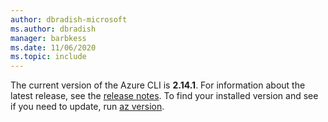 ```yaml
---
author: dbradish-microsoft
ms.author: dbradish
manager: barbkess
ms.date: 11/06/2020
ms.topic: include
---
```


The current version of the Azure CLI is __2.14.1__. For information about the latest release, see the [release notes](../release-notes-azure-cli.md). To find your installed version and see if you need to update, run [az version](/cli/azure/reference-index#az_version).
